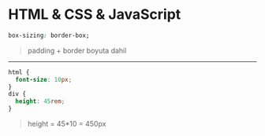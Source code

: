# HTML & CSS & JavaScript

```css
box-sizing: border-box;
```
> padding + border boyuta dahil

---
```css
html {
  font-size: 10px;
}
div {
  height: 45rem;
}
```
> height = 45*10 = 450px 
